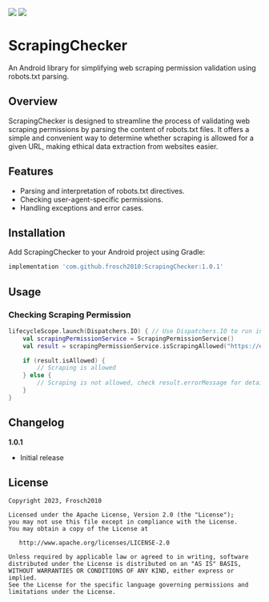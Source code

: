 [![](https://jitpack.io/v/Frosch2010/ScrapingChecker.svg)](https://jitpack.io/#Frosch2010/ScrapingChecker) [![](https://jitpack.io/v/Frosch2010/ScrapingChecker/month.svg)](https://jitpack.io/#Frosch2010/ScrapingChecker)
# ScrapingChecker

An Android library for simplifying web scraping permission validation using robots.txt parsing.

## Overview

ScrapingChecker is designed to streamline the process of validating web scraping permissions by parsing the content of robots.txt files. It offers a simple and convenient way to determine whether scraping is allowed for a given URL, making ethical data extraction from websites easier.

## Features

- Parsing and interpretation of robots.txt directives.
- Checking user-agent-specific permissions.
- Handling exceptions and error cases.

## Installation

Add ScrapingChecker to your Android project using Gradle:

```gradle
implementation 'com.github.frosch2010:ScrapingChecker:1.0.1'
```

## Usage

### Checking Scraping Permission
```kotlin
lifecycleScope.launch(Dispatchers.IO) { // Use Dispatchers.IO to run in the IO context
    val scrapingPermissionService = ScrapingPermissionService()
    val result = scrapingPermissionService.isScrapingAllowed("https://example.com", "MyUserAgent")

    if (result.isAllowed) {
        // Scraping is allowed
    } else {
        // Scraping is not allowed, check result.errorMessage for details
    }
}
```

## Changelog

**1.0.1**

- Initial release

## License

    Copyright 2023, Frosch2010

    Licensed under the Apache License, Version 2.0 (the "License");
    you may not use this file except in compliance with the License.
    You may obtain a copy of the License at

       http://www.apache.org/licenses/LICENSE-2.0

    Unless required by applicable law or agreed to in writing, software
    distributed under the License is distributed on an "AS IS" BASIS,
    WITHOUT WARRANTIES OR CONDITIONS OF ANY KIND, either express or implied.
    See the License for the specific language governing permissions and
    limitations under the License.
